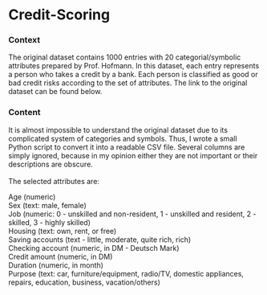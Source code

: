 # Credit-Scoring
### Context
The original dataset contains 1000 entries with 20 categorial/symbolic attributes prepared by Prof. Hofmann. In this dataset, each entry represents a person who takes a credit by a bank. Each person is classified as good or bad credit risks according to the set of attributes. The link to the original dataset can be found below.

### Content
It is almost impossible to understand the original dataset due to its complicated system of categories and symbols. Thus, I wrote a small Python script to convert it into a readable CSV file. Several columns are simply ignored, because in my opinion either they are not important or their descriptions are obscure. <br/><br/>The selected attributes are:

Age (numeric) <br/>
Sex (text: male, female) <br/>
Job (numeric: 0 - unskilled and non-resident, 1 - unskilled and resident, 2 - skilled, 3 - highly skilled) <br/>
Housing (text: own, rent, or free) <br/>
Saving accounts (text - little, moderate, quite rich, rich) <br/>
Checking account (numeric, in DM - Deutsch Mark) <br/>
Credit amount (numeric, in DM) <br/>
Duration (numeric, in month) <br/>
Purpose (text: car, furniture/equipment, radio/TV, domestic appliances, repairs, education, business, vacation/others) <br/>
